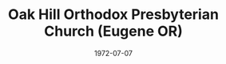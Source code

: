 ---
date: &id001 1972-07-07
end_date: null
location:
  address: null
  city: Eugene
  state: OR
minister:
- end: 1983-01-01
  name: H. Larry Baurer
  start: 1972-07-07
  type: Pastor
- end: 1983-01-01
  name: Larry Conard
  start: 1981-01-01
  type: Co-Pastor
- end: 1984-01-01
  name: Larry Conard
  start: 1983-01-01
  type: Pastor
- end: 1992-01-01
  name: Alfred Poirier
  start: 1985-01-01
  type: Pastor
- end: 1995-01-01
  name: Calvin Malcor
  start: 1992-01-01
  type: Pastor
ministers:
- H. Larry Baurer
- Larry Conard
- Larry Conard
- Alfred Poirier
- Calvin Malcor
name: Oak Hill Orthodox Presbyterian Church
names: null
origination_date: *id001
raw_data: 'OR

  Eugene

  Oak Hill Orthodox Presbyterian Church  (July 7, 1972-July 11, 1999)

  (merged with the Presbyterian Church in America, July 11, 1999)

  Pastors: H. Larry Baurer, 1972-83

  Larry Conard (Co-Pastor), 1981-83

  Larry Conard, 1983-84

  Alfred Poirier, 1985-92

  Calvin Malcor, 1992-95

  '
received_from: null
states:
- OR
status:
  active: false
  end_date: 1999-07-11
  reason: merger
  received_from: null
  withdrawal_to: null
title: Oak Hill Orthodox Presbyterian Church (Eugene OR)
year_established:
- 1972

---